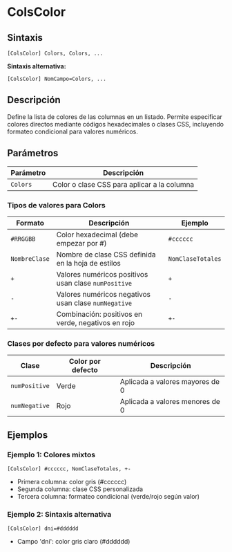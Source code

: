 # ColsColor

## Sintaxis

```
[ColsColor] Colors, Colors, ...
```

**Sintaxis alternativa:**
```
[ColsColor] NomCampo=Colors, ...
```

## Descripción

Define la lista de colores de las columnas en un listado. Permite especificar colores directos mediante códigos hexadecimales o clases CSS, incluyendo formateo condicional para valores numéricos.

## Parámetros

| Parámetro | Descripción |
|-----------|-------------|
| `Colors` | Color o clase CSS para aplicar a la columna |

### Tipos de valores para Colors

| Formato | Descripción | Ejemplo |
|---------|-------------|---------|
| `#RRGGBB` | Color hexadecimal (debe empezar por #) | `#cccccc` |
| `NombreClase` | Nombre de clase CSS definida en la hoja de estilos | `NomClaseTotales` |
| `+` | Valores numéricos positivos usan clase `numPositive` | `+` |
| `-` | Valores numéricos negativos usan clase `numNegative` | `-` |
| `+-` | Combinación: positivos en verde, negativos en rojo | `+-` |

### Clases por defecto para valores numéricos

| Clase | Color por defecto | Descripción |
|-------|-------------------|-------------|
| `numPositive` | Verde | Aplicada a valores mayores de 0 |
| `numNegative` | Rojo | Aplicada a valores menores de 0 |

## Ejemplos

### Ejemplo 1: Colores mixtos
```
[ColsColor] #cccccc, NomClaseTotales, +-
```
- Primera columna: color gris (#cccccc)
- Segunda columna: clase CSS personalizada
- Tercera columna: formateo condicional (verde/rojo según valor)

### Ejemplo 2: Sintaxis alternativa
```
[ColsColor] dni=#dddddd
```
- Campo 'dni': color gris claro (#dddddd)
